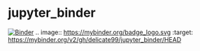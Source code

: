 # jupyter_binder
[![Binder](https://mybinder.org/badge_logo.svg)](https://mybinder.org/v2/gh/delicate99/jupyter_binder/HEAD)
.. image:: https://mybinder.org/badge_logo.svg
 :target: https://mybinder.org/v2/gh/delicate99/jupyter_binder/HEAD
